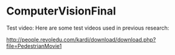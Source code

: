 # ComputerVisionFinal

Test video:
Here are some test videos used in previous research:

http://people.revoledu.com/kardi/download/download.php?file=PedestrianMovie1
